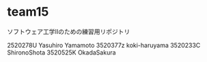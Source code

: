 # team15
ソフトウェア工学Ⅱのための練習用リポジトリ

2520278U Yasuhiro Yamamoto
3520377z koki-haruyama 
3520233C ShironoShota
3520525K OkadaSakura
